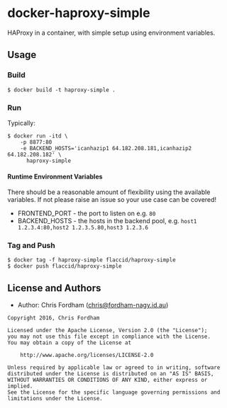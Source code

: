 # docker-haproxy-simple

HAProxy in a container, with simple setup using environment variables.

## Usage

### Build

    $ docker build -t haproxy-simple .

### Run

Typically:

    $ docker run -itd \
        -p 8877:80
        -e BACKEND_HOSTS='icanhazip1 64.182.208.181,icanhazip2 64.182.208.182' \
          haproxy-simple

#### Runtime Environment Variables

There should be a reasonable amount of flexibility using the available variables. If not please raise an issue so your use case can be covered!

- FRONTEND_PORT - the port to listen on e.g. `80`
- BACKEND_HOSTS - the hosts in the backend pool, e.g.
  `host1 1.2.3.4:80,host2 1.2.3.5.80,host3 1.2.3.6`

### Tag and Push

    $ docker tag -f haproxy-simple flaccid/haproxy-simple
    $ docker push flaccid/haproxy-simple

License and Authors
-------------------
- Author: Chris Fordham (<chris@fordham-nagy.id.au>)

```text
Copyright 2016, Chris Fordham

Licensed under the Apache License, Version 2.0 (the "License");
you may not use this file except in compliance with the License.
You may obtain a copy of the License at

    http://www.apache.org/licenses/LICENSE-2.0

Unless required by applicable law or agreed to in writing, software
distributed under the License is distributed on an "AS IS" BASIS,
WITHOUT WARRANTIES OR CONDITIONS OF ANY KIND, either express or implied.
See the License for the specific language governing permissions and
limitations under the License.
```
